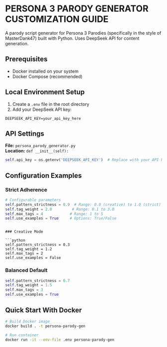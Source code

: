 # PERSONA 3 PARODY GENERATOR CUSTOMIZATION GUIDE

A parody script generator for Persona 3 Parodies (specifically in the style of MasterDank47) built with Python. Uses DeepSeek API for content generation.

## Prerequisites

- Docker installed on your system
- Docker Compose (recommended)

## Local Environment Setup

1. Create a `.env` file in the root directory
2. Add your DeepSeek API key:

```
DEEPSEEK_API_KEY=your_api_key_here
```

## API Settings

**File:** `persona_parody_generator.py`  
**Location:** `def __init__(self):`

```python
self.api_key = os.getenv('DEEPSEEK_API_KEY')  # Replace with your API key (Never hardcode)
```

## Configuration Examples

### Strict Adherence

```python
# Configurable parameters
self.pattern_strictness = 0.9  # Range: 0.0 (creative) to 1.0 (strict)
self.tag_weight = 2.0         # Range: 0.1 to 3.0
self.max_tags = 4            # Range: 1 to 5
self.use_examples = True     # Options: True/False
```

````

### Creative Mode

```python
self.pattern_strictness = 0.3
self.tag_weight = 1.2
self.max_tags = 2
self.use_examples = False
````

### Balanced Default

```python
self.pattern_strictness = 0.7
self.tag_weight = 1.5
self.max_tags = 3
self.use_examples = True
```

## Quick Start With Docker

```bash
# Build Docker image
docker build . -t persona-parody-gen

# Run container
docker run -it --env-file .env persona-parody-gen
```
